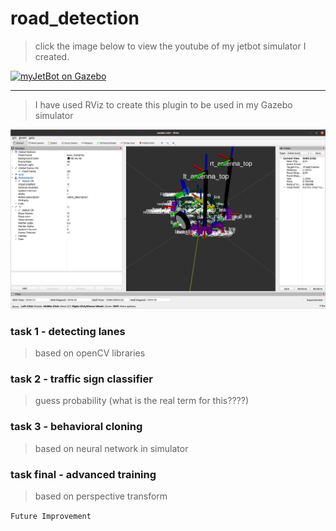 # road_detection

> click the image below to view the youtube of my jetbot simulator I created.

[![myJetBot on Gazebo](https://i9.ytimg.com/vi/BkWa0NaW0dU/mq1.jpg?sqp=CMTD7_4F&rs=AOn4CLB7e05SI0gM-IdoxAd1ZsTSbdKOVw)](https://youtu.be/BkWa0NaW0dU)


<hr>

> I have used RViz to create this plugin to be used in my Gazebo simulator

![myJetBot creation](./images/myJetBot.png)


### task 1 - detecting lanes

> based on openCV libraries


### task 2  - traffic sign classifier

> guess probability (what is the real term for this????)

### task 3 - behavioral cloning

> based on neural network in simulator

### task final - advanced training 

> based on perspective transform


`Future Improvement`

